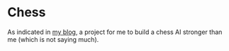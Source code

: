 # Chess
As indicated in [my blog](http://wonhyukchoi.com/blogs/20_goals_for_2021/), a project for me to build a chess AI stronger than me (which is not saying much).
